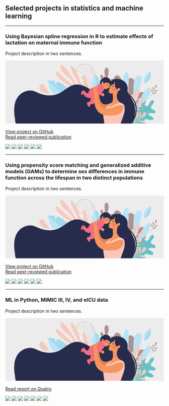 ## Selected projects in statistics and machine learning

---

### Using Bayesian spline regression in R to estimate effects of lactation on maternal immune function

Project description in two sentences. 

<img src="images/clipart_FB.jpg?raw=true" />

[View project on GitHub](https://github.com/carmenhove/sphs)
 <br>
[Read peer-reviewed publication](https://github.com/carmenhove/sphs)

[![](https://img.shields.io/badge/R-grey?logo=R)](#) [![](https://img.shields.io/badge/RStudio-grey?logo=RStudio)](#) [![](https://img.shields.io/badge/Tidyverse-grey?logo=Tidyverse)](#) [![](https://img.shields.io/badge/brms-grey)](#) [![](https://img.shields.io/badge/RMarkdown-grey)](#) [![](https://img.shields.io/badge/GitHub-grey?logo=GitHub)](#)

---

### Using propensity score matching and generalized additive models (GAMs) to determine sex differences in immune function across the lifespan in two distinct populations

Project description in two sentences. 

<img src="images/clipart_FB.jpg?raw=true" />

[View project on GitHub](https://github.com/carmenhove/sphs)
 <br>
[Read peer-reviewed publication](https://github.com/carmenhove/sphs)

[![](https://img.shields.io/badge/R-grey?logo=R)](#) [![](https://img.shields.io/badge/RStudio-grey?logo=RStudio)](#) [![](https://img.shields.io/badge/Tidyverse-grey?logo=Tidyverse)](#) [![](https://img.shields.io/badge/mgcv-grey)](#) [![](https://img.shields.io/badge/RMarkdown-grey)](#) [![](https://img.shields.io/badge/GitHub-grey?logo=GitHub)](#)

---

### ML in Python, MIMIC III, IV, and eICU data

Project description in two sentences. 

<img src="images/clipart_FB.jpg?raw=true" />

[Read report on Quatro](https://github.com/carmenhove/sphs)

[![](https://img.shields.io/badge/SQL-grey)](#) [![](https://img.shields.io/badge/R-grey?logo=R)](#) [![](https://img.shields.io/badge/Python-grey?logo=Python)](#) [![](https://img.shields.io/badge/GoogleBigQuery-grey?logo=GoogleBigQuery)](#) [![](https://img.shields.io/badge/sklearn-grey?logo=scikit-learn)](#) [![](https://img.shields.io/badge/Quatro-grey)](#) [![](https://img.shields.io/badge/GitHub-grey?logo=GitHub)](#)
